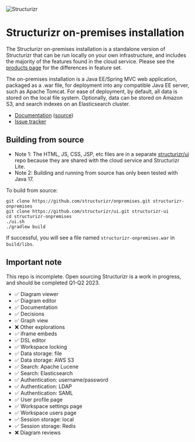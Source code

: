 ![Structurizr](https://static.structurizr.com/img/structurizr-banner.png)

# Structurizr on-premises installation

The Structurizr on-premises installation is a standalone version of Structurizr that can be run locally on your own infrastructure, and includes the majority of the features found in the cloud service. Please see the [products page](https://structurizr.com/products) for the differences in feature set.

The on-premises installation is a Java EE/Spring MVC web application, packaged as a .war file, for deployment into any compatible Java EE server, such as Apache Tomcat.
For ease of deployment, by default, all data is stored on the local file system. Optionally, data can be stored on Amazon S3, and search indexes on an Elasticsearch cluster.

- [Documentation](https://structurizr.com/share/18571/documentation) ([source](docs))
- [Issue tracker](https://github.com/structurizr/onpremises/issues)

## Building from source

- Note 1: The HTML, JS, CSS, JSP, etc files are in a separate [structurizr/ui](https://github.com/structurizr/ui) repo because they are shared with the cloud service and Structurizr Lite.
- Note 2: Building and running from source has only been tested with Java 17.

To build from source:

```
git clone https://github.com/structurizr/onpremises.git structurizr-onpremises
git clone https://github.com/structurizr/ui.git structurizr-ui
cd structurizr-onpremises
./ui.sh
./gradlew build
```

If successful, you will see a file named `structurizr-onpremises.war` in `build/libs`.

## Important note

This repo is incomplete. Open sourcing Structurizr is a work in progress, and should be completed Q1-Q2 2023.

- ✅ Diagram viewer
- ✅ Diagram editor
- ✅ Documentation
- ✅ Decisions
- ✅ Graph view
- ❌ Other explorations
- ✅ iframe embeds
- ✅ DSL editor
- ✅ Workspace locking
- ✅ Data storage: file
- ✅ Data storage: AWS S3
- ✅ Search: Apache Lucene
- ✅ Search: Elasticsearch
- ✅ Authentication: username/password
- ✅ Authentication: LDAP
- ✅ Authentication: SAML
- ✅ User profile page
- ✅ Workspace settings page
- ✅ Workspace users page
- ✅ Session storage: local
- ✅ Session storage: Redis
- ❌ Diagram reviews
